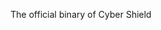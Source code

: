 <div align="center">
  <title>Network-Monitor</title>
  <p>The official binary of Cyber Shield</p>
</div>

